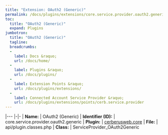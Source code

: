 ```yaml
---
title: "Extension: OAuth2 (Generic)"
permalink: /docs/plugins/extensions/core.service.provider.oauth2.generic/
toc:
  title: "OAuth2 (Generic)"
  expand: Plugins
jumbotron:
  title: "OAuth2 (Generic)"
  tagline: 
  breadcrumbs:
  -
    label: Docs &raquo;
    url: /docs/home/
  -
    label: Plugins &raquo;
    url: /docs/plugins/
  -
    label: Extension Points &raquo;
    url: /docs/plugins/extensions/
  -
    label: Connected Account Service Provider &raquo;
    url: /docs/plugins/extensions/points/cerb.service.provider
---
```


|---
|-|-
| **Name:** | OAuth2 (Generic)
| **Identifier (ID):** | core.service.provider.oauth2.generic
| **Plugin:** | [cerberusweb.core](/docs/plugins/cerberusweb.core/)
| **File:** | api/plugin.classes.php
| **Class:** | ServiceProvider_OAuth2Generic

